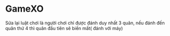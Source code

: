 # GameXO
Sửa lại luật chơi là người chơi chỉ được đánh duy nhất 3 quân, nếu đánh đến quân thứ 4 thì quân đầu tiên sẽ biến mất( đánh với máy)

